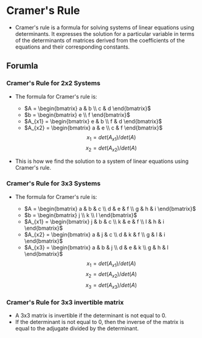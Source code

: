 # Cramer's Rule

- Cramer's rule is a formula for solving systems of linear equations using determinants. It expresses the solution for a particular variable in terms of the determinants of matrices derived from the coefficients of the equations and their corresponding constants.

## Forumla

### Cramer's Rule for 2x2 Systems

- The formula for Cramer's rule is:

  - $A = \begin{bmatrix} a & b \\ c & d \end{bmatrix}$
  - $b = \begin{bmatrix} e  \\ f  \end{bmatrix}$
  - $A_{x1} = \begin{bmatrix} e & b \\ f & d \end{bmatrix}$
  - $A_{x2} = \begin{bmatrix} a & e \\ c & f \end{bmatrix}$
    $$x_1 = det(A_{x1})/det(A)$$
    $$x_2 = det(A_{x2})/det(A)$$

- This is how we find the solution to a system of linear equations using Cramer's rule.

### Cramer's Rule for 3x3 Systems

- The formula for Cramer's rule is:

  - $A = \begin{bmatrix} a & b & c \\ d & e & f \\ g & h & i \end{bmatrix}$
  - $b = \begin{bmatrix} j  \\ k  \\ l \end{bmatrix}$
  - $A_{x1} = \begin{bmatrix} j & b & c \\ k & e & f \\ l & h & i \end{bmatrix}$
  - $A_{x2} = \begin{bmatrix} a & j & c \\ d & k & f \\ g & l & i \end{bmatrix}$
  - $A_{x3} = \begin{bmatrix} a & b & j \\ d & e & k \\ g & h & l \end{bmatrix}$
    $$x_1 = det(A_{x1})/det(A)$$
    $$x_2 = det(A_{x2})/det(A)$$
    $$x_3 = det(A_{x3})/det(A)$$

### Cramer's Rule for 3x3 invertible matrix

- A 3x3 matrix is invertible if the determinant is not equal to 0.
- If the determinant is not equal to 0, then the inverse of the matrix is equal to the adjugate divided by the determinant.
